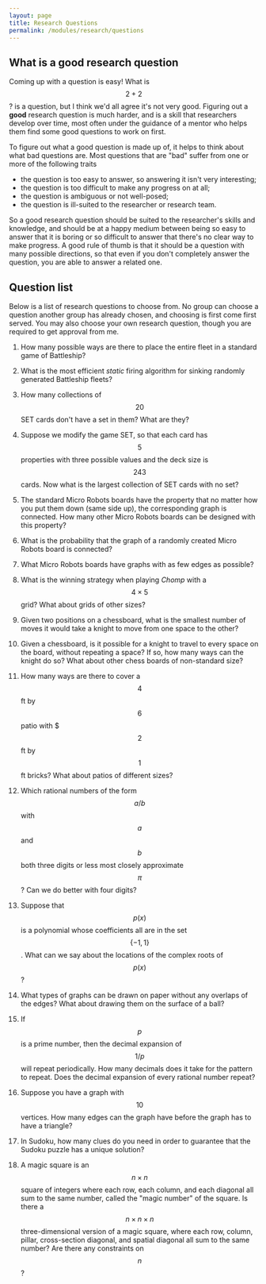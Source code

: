 ```yaml
---
layout: page
title: Research Questions
permalink: /modules/research/questions
---
```


## What is a good research question

Coming up with a question is easy!  What is $$2+2$$? is a question, but I think we'd all agree it's not very good.
Figuring out a **good** research question is much harder, and is a skill that researchers develop over time, most often under the guidance of a mentor who helps them find some good questions to work on first.

To figure out what a good question is made up of, it helps to think about what bad questions are.  Most questions that are "bad" suffer from one or more of the following traits
* the question is too easy to answer, so answering it isn't very interesting;
* the question is too difficult to make any progress on at all;
* the question is ambiguous or not well-posed;
* the question is ill-suited to the researcher or research team.

So a good research question should be suited to the researcher's skills and knowledge, and should be at a happy medium between being so easy to answer that it is boring or so difficult to answer that there's no clear way to make progress.
A good rule of thumb is that it should be a question with many possible directions, so that even if you don't completely answer the question, you are able to answer a related one.


## Question list

Below is a list of research questions to choose from.
No group can choose a question another group has already chosen, and choosing is first come first served.
You may also choose your own research question, though you are required to get approval from me.

1. How many possible ways are there to place the entire fleet in a standard game of Battleship?

2. What is the most efficient *static* firing algorithm for sinking randomly generated Battleship fleets?

3. How many collections of $$20$$ SET cards don't have a set in them?  What are they?

4. Suppose we modify the game SET, so that each card has $$5$$ properties with three possible values and the deck size is $$243$$ cards.  Now what is the largest collection of SET cards with no set?

5. The standard Micro Robots boards have the property that no matter how you put them down (same side up), the corresponding graph is connected.  How many other Micro Robots boards can be designed with this property?

6. What is the probability that the graph of a randomly created Micro Robots board is connected?

7. What Micro Robots boards have graphs with as few edges as possible?

8. What is the winning strategy when playing *Chomp* with a $$4\times 5$$ grid?  What about grids of other sizes?

9. Given two positions on a chessboard, what is the smallest number of moves it would take a knight to move from one space to the other?

10. Given a chessboard, is it possible for a knight to travel to every space on the board, without repeating a space?  If so, how many ways can the knight do so?  What about other chess boards of non-standard size?

11. How many ways are there to cover a $$4$$ ft by $$6$$ patio with $$$2$$ ft by $$1$$ ft bricks?  What about patios of different sizes?

12. Which rational numbers of the form $$a/b$$ with $$a$$ and $$b$$ both three digits or less most closely approximate $$\pi$$?  Can we do better with four digits?

13. Suppose that $$p(x)$$ is a polynomial whose coefficients all are in the set $$\{-1,1\}$$.  What can we say about the locations of the complex roots of $$p(x)$$?

14. What types of graphs can be drawn on paper without any overlaps of the edges?  What about drawing them on the surface of a ball?

15. If $$p$$ is a prime number, then the decimal expansion of $$1/p$$ will repeat periodically.  How many decimals does it take for the pattern to repeat.  Does the decimal expansion of every rational number repeat?

16. Suppose you have a graph with $$10$$ vertices.  How many edges can the graph have before the graph has to have a triangle?

17. In Sudoku, how many clues do you need in order to guarantee that the Sudoku puzzle has a unique solution?

18. A magic square is an $$n\times n$$ square of integers where each row, each column, and each diagonal all sum to the same number, called the "magic number" of the square.
Is there a $$n\times n\times n$$ three-dimensional version of a magic square, where each row, column, pillar, cross-section diagonal, and spatial diagonal all sum to the same number?  Are there any constraints on $$n$$?


